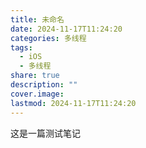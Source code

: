 ```yaml
---
title: 未命名
date: 2024-11-17T11:24:20
categories: 多线程
tags:
  - iOS
  - 多线程
share: true
description: ""
cover.image: 
lastmod: 2024-11-17T11:24:20
---
```

这是一篇测试笔记


